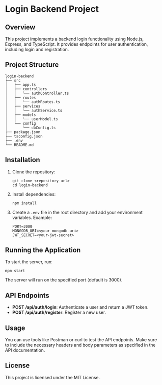 # Login Backend Project

## Overview
This project implements a backend login functionality using Node.js, Express, and TypeScript. It provides endpoints for user authentication, including login and registration.

## Project Structure
```
login-backend
├── src
│   ├── app.ts
│   ├── controllers
│   │   └── authController.ts
│   ├── routes
│   │   └── authRoutes.ts
│   ├── services
│   │   └── authService.ts
│   ├── models
│   │   └── userModel.ts
│   └── config
│       └── dbConfig.ts
├── package.json
├── tsconfig.json
├── .env
└── README.md
```

## Installation

1. Clone the repository:
   ```
   git clone <repository-url>
   cd login-backend
   ```

2. Install dependencies:
   ```
   npm install
   ```

3. Create a `.env` file in the root directory and add your environment variables. Example:
   ```
   PORT=3000
   MONGODB_URI=<your-mongodb-uri>
   JWT_SECRET=<your-jwt-secret>
   ```

## Running the Application

To start the server, run:
```
npm start
```

The server will run on the specified port (default is 3000).

## API Endpoints

- **POST /api/auth/login**: Authenticate a user and return a JWT token.
- **POST /api/auth/register**: Register a new user.

## Usage

You can use tools like Postman or curl to test the API endpoints. Make sure to include the necessary headers and body parameters as specified in the API documentation.

## License

This project is licensed under the MIT License.